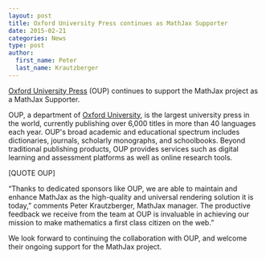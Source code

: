 ```yaml
---
layout: post
title: Oxford University Press continues as MathJax Supporter
date: 2015-02-21
categories: News
type: post
author:
  first_name: Peter
  last_name: Krautzberger
---
```


[Oxford University Press](http://www.oup.com) (OUP) continues to support the MathJax project as a MathJax Supporter.

OUP, a department of [Oxford University](http://www.ox.ac.uk/), is the largest university press in the world, currently publishing over 6,000 titles in more than 40 languages each year. OUP's broad academic and educational spectrum includes dictionaries, journals, scholarly monographs, and schoolbooks. Beyond traditional publishing products, OUP provides services such as digital learning and assessment platforms as well as online research tools.

[QUOTE OUP]

“Thanks to dedicated sponsors like OUP, we are able to maintain and enhance MathJax as the high-quality and universal rendering solution it is today,” comments Peter Krautzberger, MathJax manager. The productive feedback we receive from the team at OUP is invaluable in achieving our mission to make mathematics a first class citizen on the web.”

We look forward to continuing the collaboration with OUP, and welcome their ongoing support for the MathJax project.